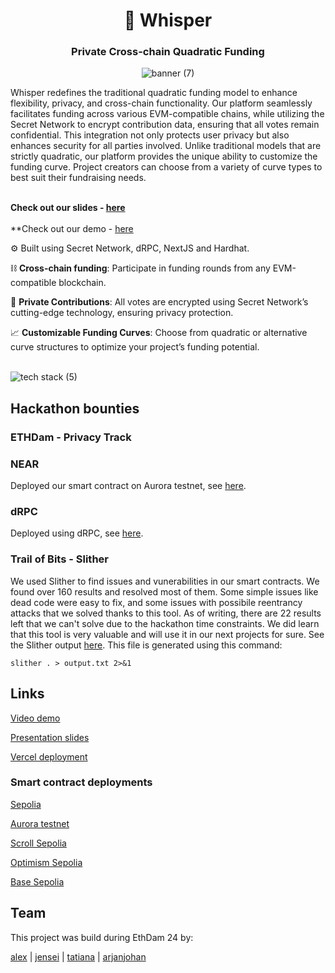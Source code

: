 <div align="center">
  <h1 align="center">🤫 Whisper</h1>
  <h3>Private Cross-chain Quadratic Funding</h3>
  
![banner (7)](https://github.com/ethdam24-quadratic/secret-repo/assets/101796507/524f48ae-bd05-4d8b-b7dc-4f57492dea89)
</div>

Whisper redefines the traditional quadratic funding model to enhance flexibility, privacy, and cross-chain functionality. Our platform seamlessly facilitates funding across various EVM-compatible chains, while utilizing the Secret Network to encrypt contribution data, ensuring that all votes remain confidential. This integration not only protects user privacy but also enhances security for all parties involved. Unlike traditional models that are strictly quadratic, our platform provides the unique ability to customize the funding curve. Project creators can choose from a variety of curve types to best suit their fundraising needs.<br><br>

**Check out our slides - [here](https://github.com/ethdam24-quadratic/secret-repo/blob/main/SLIDES.md) <br><br>**
**Check out our demo - [here](https://www.loom.com/share/59ef7949efe5431b828c902909b497e0)

⚙️ Built using Secret Network, dRPC, NextJS and Hardhat.

⛓️ **Cross-chain funding**: Participate in funding rounds from any EVM-compatible blockchain.

🔏 **Private Contributions**: All votes are encrypted using Secret Network’s cutting-edge technology, ensuring privacy protection.

📈 **Customizable Funding Curves**: Choose from quadratic or alternative curve structures to optimize your project’s funding potential.<br><br>

![tech stack (5)](https://github.com/ethdam24-quadratic/secret-repo/assets/101796507/6e54f7f1-529b-4b61-b32c-be16a16d0632)

## Hackathon bounties

### ETHDam - Privacy Track

### NEAR

Deployed our smart contract on Aurora testnet, see [here](https://explorer.testnet.aurora.dev/address/0x072117443CEb3920d9D95d2F005b23FeC9E761aD).

### dRPC

Deployed using dRPC, see [here](https://github.com/ethdam24-quadratic/secret-repo/blob/4300b8cc0d541eb2f804f10b690959a6def031e6/packages/hardhat/hardhat.config.ts#L54).

### Trail of Bits - Slither

We used Slither to find issues and vunerabilities in our smart contracts. We found over 160 results and resolved most of them. Some simple issues like dead code were easy to fix, and some issues with possibile reentrancy attacks that we solved thanks to this tool. As of writing, there are 22 results left that we can't solve due to the hackathon time constraints. We did learn that this tool is very valuable and will use it in our next projects for sure. See the Slither output [here](https://github.com/ethdam24-quadratic/secret-repo/blob/8a836b64df14884b867c4bb847eb89416977d735/packages/hardhat/slither_output.txt). This file is generated using this command:

`slither . > output.txt 2>&1`

## Links

[Video demo](todo)

[Presentation slides](https://github.com/ethdam24-quadratic/secret-repo/blob/main/SLIDES.md)

[Vercel deployment](https://secret-repo-nextjs.vercel.app/)

### Smart contract deployments

[Sepolia](https://sepolia.etherscan.io/tx/0x2137cc78e533552d5345655f5db77efe35629af56b1881c6de1185a8c0effc2e)

[Aurora testnet](https://explorer.testnet.aurora.dev/address/0x737BE332C0c3e72e2738842a2138051dc0c01A0A)

[Scroll Sepolia](https://sepolia.scrollscan.dev/address/0x4CCce31adBEB0703941C25AA3146E105FE054440)

[Optimism Sepolia](https://sepolia-optimism.etherscan.io/address/0x84449Ff21EE6a5D161fA979F06B49327EFce0854)

[Base Sepolia](https://sepolia.basescan.org/address/0xc314278217Ae8D99D95BdAb3432e174A1a483Ed1)

## Team

This project was build during EthDam 24 by:

[alex](https://twitter.com/Secret_Saturn_) | [jensei](https://x.com/jensei_) | [tatiana](https://x.com/ilge_ustun/) | [arjanjohan](https://x.com/arjanjohan/)
